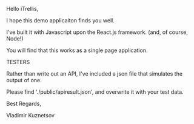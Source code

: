 Hello iTrellis,

I hope this demo applicaiton finds you well.

I've built it with Javascript upon the React.js framework. (and, of course, Node!)

You will find that this works as a single page application. 

TESTERS

Rather than write out an API, I've included a json file that simulates the output of one.

Please find './public/apiresult.json', and overwrite it with your test data.

Best Regards,

Vladimir Kuznetsov
